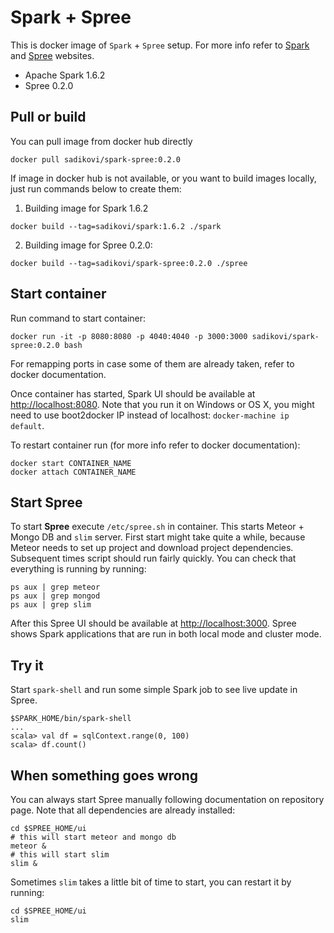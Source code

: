# Spark + Spree

This is docker image of `Spark` + `Spree` setup. For more info refer to
[Spark](https://spark.apache.org/) and [Spree](https://github.com/hammerlab/spree) websites.

- Apache Spark 1.6.2
- Spree 0.2.0

## Pull or build
You can pull image from docker hub directly
```shell
docker pull sadikovi/spark-spree:0.2.0
```

If image in docker hub is not available, or you want to build images locally, just run commands
below to create them:
1. Building image for Spark 1.6.2
```shell
docker build --tag=sadikovi/spark:1.6.2 ./spark
```

2. Building image for Spree 0.2.0:
```shell
docker build --tag=sadikovi/spark-spree:0.2.0 ./spree
```

## Start container
Run command to start container:
```
docker run -it -p 8080:8080 -p 4040:4040 -p 3000:3000 sadikovi/spark-spree:0.2.0 bash
```
For remapping ports in case some of them are already taken, refer to docker documentation.

Once container has started, Spark UI should be available at
[http://localhost:8080](http://localhost:8080). Note that you run it on Windows or OS X, you might
need to use boot2docker IP instead of localhost: `docker-machine ip default`.

To restart container run (for more info refer to docker documentation):
```
docker start CONTAINER_NAME
docker attach CONTAINER_NAME
```

## Start Spree
To start **Spree** execute `/etc/spree.sh` in container. This starts Meteor + Mongo DB and `slim`
server. First start might take quite a while, because Meteor needs to set up project and download
project dependencies. Subsequent times script should run fairly quickly. You can check that
everything is running by running:
```shell
ps aux | grep meteor
ps aux | grep mongod
ps aux | grep slim
```

After this Spree UI should be available at [http://localhost:3000](http://localhost:3000). Spree
shows Spark applications that are run in both local mode and cluster mode.

## Try it
Start `spark-shell` and run some simple Spark job to see live update in Spree.
```
$SPARK_HOME/bin/spark-shell
...
scala> val df = sqlContext.range(0, 100)
scala> df.count()
```

## When something goes wrong
You can always start Spree manually following documentation on repository page. Note that all
dependencies are already installed:
```shell
cd $SPREE_HOME/ui
# this will start meteor and mongo db
meteor &
# this will start slim
slim &
```

Sometimes `slim` takes a little bit of time to start, you can restart it by running:
```shell
cd $SPREE_HOME/ui
slim
```
